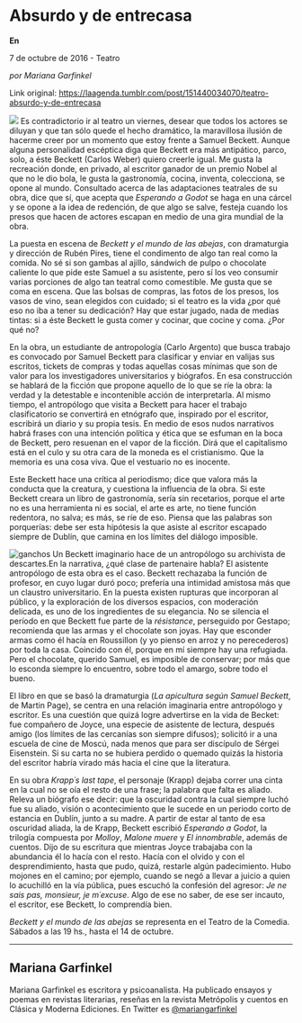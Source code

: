 # Absurdo y de entrecasa

**En**

7 de octubre de 2016 - Teatro

_por Mariana Garfinkel_

Link original: https://laagenda.tumblr.com/post/151440034070/teatro-absurdo-y-de-entrecasa

![](https://64.media.tumblr.com/ea76d8a301727538caf1ea9a334a0f39/tumblr_inline_pjzzzx40zg1t6q87u_500.jpg)
Es contradictorio ir al teatro un viernes, desear que todos los actores se diluyan y que tan sólo quede el hecho dramático, la maravillosa ilusión de hacerme creer por un momento que estoy frente a Samuel Beckett. Aunque alguna personalidad escéptica diga que Beckett era más antipático, parco, solo, a éste Beckett (Carlos Weber) quiero creerle igual. Me gusta la recreación donde, en privado, al escritor ganador de un premio Nobel al que no le dio bola, le gusta la gastronomía, cocina, inventa, colecciona, se opone al mundo. Consultado acerca de las adaptaciones teatrales de su obra, dice que sí, que acepta que *Esperando a Godot* se haga en una cárcel y se opone a la idea de redención, de que algo se salve, festeja cuando los presos que hacen de actores escapan en medio de una gira mundial de la obra.

La puesta en escena de *Beckett y el mundo de las abejas*, con dramaturgia y dirección de Rubén Pires, tiene el condimento de algo tan real como la comida. No sé si son gambas al ajillo, sándwich de pulpo o chocolate caliente lo que pide este Samuel a su asistente, pero sí los veo consumir varias porciones de algo tan teatral como comestible. Me gusta que se coma en escena. Que las bolsas de compras, las fotos de los presos, los vasos de vino, sean elegidos con cuidado; si el teatro es la vida ¿por qué eso no iba a tener su dedicación? Hay que estar jugado, nada de medias tintas: si a éste Beckett le gusta comer y cocinar, que cocine y coma. ¿Por qué no?

En la obra, un estudiante de antropología (Carlo Argento) que busca trabajo es convocado por Samuel Beckett para clasificar y enviar en valijas sus escritos, tickets de compras y todas aquellas cosas mínimas que son de valor para los investigadores universitarios y biógrafos. En esa construcción se hablará de la ficción que propone aquello de lo que se ríe la obra: la verdad y la detestable e incontenible acción de interpretarla. Al mismo tiempo, el antropólogo que visita a Beckett para hacer el trabajo clasificatorio se convertirá en etnógrafo que, inspirado por el escritor, escribirá un diario y su propia tesis. En medio de esos nudos narrativos habrá frases con una intención política y ética que se esfuman en la boca de Beckett, pero resuenan en el vapor de la ficción. Dirá que el capitalismo está en el culo y su otra cara de la moneda es el cristianismo. Que la memoria es una cosa viva. Que el vestuario no es inocente.

Este Beckett hace una crítica al periodismo; dice que valora más la conducta que la creatura, y cuestiona la influencia de la obra. Si este Beckett creara un libro de gastronomía, sería sin recetarios, porque el arte no es una herramienta ni es social, el arte es arte, no tiene función redentora, no salva; es más, se ríe de eso. Piensa que las palabras son porquerías: debe ser esta hipótesis la que asiste al escritor escapado siempre de Dublín, que camina en los límites del diálogo imposible. 

![ganchos](https://64.media.tumblr.com/8b3aa7bf85e19a8bd91dd08aa4a130ed/tumblr_inline_pjzzzxywkU1t6q87u_500.jpg) Un Beckett imaginario hace de un antropólogo su archivista de descartes.En la narrativa, ¿qué clase de partenaire habla? El asistente antropólogo de esta obra es el caso. Beckett rechazaba la función de profesor, en cuyo lugar duró poco; prefería una intimidad amistosa más que un claustro universitario. En la puesta existen rupturas que incorporan al público, y la exploración de los diversos espacios, con moderación delicada, es uno de los ingredientes de su elegancia. No se silencia el período en que Beckett fue parte de la *résistance*, perseguido por Gestapo; recomienda que las armas y el chocolate son joyas. Hay que esconder armas como él hacía en Roussillon (y yo pienso en arroz y no perecederos) por toda la casa. Coincido con él, porque en mí siempre hay una refugiada. Pero el chocolate, querido Samuel, es imposible de conservar; por más que lo esconda siempre lo encuentro, sobre todo el amargo, sobre todo el bueno. 

El libro en que se basó la dramaturgia (*La apicultura según Samuel Beckett*, de Martin Page), se centra en una relación imaginaria entre antropólogo y escritor. Es una cuestión que quizá logre advertirse en la vida de Becket: fue compañero de Joyce, una especie de asistente de lectura, después amigo (los límites de las cercanías son siempre difusos); solicitó ir a una escuela de cine de Moscú, nada menos que para ser discípulo de Sérgei Eisenstein. Si su carta no se hubiera perdido o quemado quizás la historia del escritor habría virado más hacia el cine que la literatura.

En su obra *Krapp´s last tape*, el personaje (Krapp) dejaba correr una cinta en la cual no se oía el resto de una frase; la palabra que falta es aliado. Releva un biógrafo ese decir: que la oscuridad contra la cual siempre luchó fue su aliado, visión o acontecimiento que le sucede en un periodo corto de estancia en Dublín, junto a su madre. A partir de estar al tanto de esa oscuridad aliada, la de Krapp, Beckett escribió *Esperando a Godot*, la trilogía compuesta por *Molloy*, *Malone muere* y *El innombrable*, además de cuentos. Dijo de su escritura que mientras Joyce trabajaba con la abundancia él lo hacía con el resto. Hacía con el olvido y con el desprendimiento, hasta que pudo, quizá, restarle algún padecimiento. Hubo mojones en el camino; por ejemplo, cuando se negó a llevar a juicio a quien lo acuchilló en la vía pública, pues escuchó la confesión del agresor: *Je ne sais pas, monsieur, je m´excuse*. Algo de ese no saber, de ese ser incauto, el escritor, ese Beckett, lo comprendía bien. 

  
*Beckett y el mundo de las abejas* se representa en el Teatro de la Comedia. Sábados a las 19 hs., hasta el 14 de octubre.

  




---

Mariana Garfinkel
-----------------

 Mariana Garfinkel es escritora y psicoanalista. Ha publicado ensayos y poemas en revistas literarias, reseñas en la revista Metrópolis y cuentos en Clásica y Moderna Ediciones. En Twitter es [@mariangarfinkel](https://twitter.com/search?q=mariangarfinkel&src=typd) 

